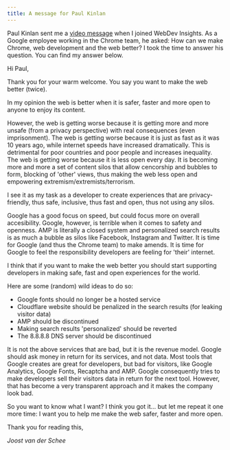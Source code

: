 ```yaml
---
title: A message for Paul Kinlan
---
```


Paul Kinlan sent me a [video message](/uploads/paulkinlan.mp4) when I joined WebDev Insights. As a Google employee working in the Chrome team, he asked: How can we make Chrome, web development and the web better? I took the time to answer his question. You can find my answer below.

Hi Paul, 

Thank you for your warm welcome. You say you want to make the web better (twice). 

In my opinion the web is better when it is safer, faster and more open to anyone to enjoy its content. 

However, the web is getting worse because it is getting more and more unsafe (from a privacy perspective) with real consequences (even imprisonment). The web is getting worse because it is just as fast as it was 10 years ago, while internet speeds have increased dramatically. This is detrimental for poor countries and poor people and increases inequality. The web is getting worse because it is less open every day. It is becoming more and more a set of content silos that allow cencorship and bubbles to form, blocking of 'other' views, thus making the web less open and empowering extremism/extremists/terrorism.

I see it as my task as a developer to create experiences that are privacy-friendly, thus safe, inclusive, thus fast and open, thus not using any silos. 

Google has a good focus on speed, but could focus more on overall accesibility. Google, however, is terrible when it comes to safety and openness. AMP is literally a closed system and personalized search results is as much a bubble as silos like Facebook, Instagram and Twitter. It is time for Google (and thus the Chrome team) to make amends. It is time for Google to feel the responsibility developers are feeling for 'their' internet. 

I think that if you want to make the web better you should start supporting developers in making safe, fast and open experiences for the world. 

Here are some (random) wild ideas to do so: 

- Google fonts should no longer be a hosted service
- Cloudflare website should be penalized in the search results (for leaking visitor data)
- AMP should be discontinued
- Making search results 'personalized' should be reverted
- The 8.8.8.8 DNS server should be discontinued

It is not the above services that are bad, but it is the revenue model. Google should ask money in return for its services, and not data. Most tools that Google creates are great for developers, but bad for visitors, like Google Analytics, Google Fonts, Recaptcha and AMP. Google consequently tries to make developers sell their visitors data in return for the next tool. However, that has become a very transparent approach and it makes the company look bad.

So you want to know what I want? I think you got it... but let me repeat it one more time: I want you to help me make the web safer, faster and more open. 

Thank you for reading this,

*Joost van der Schee*